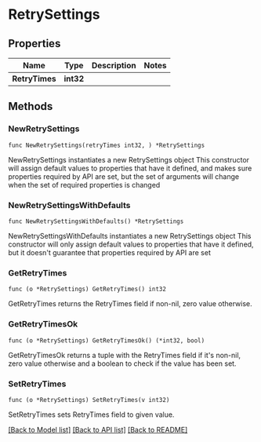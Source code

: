 # RetrySettings

## Properties

Name | Type | Description | Notes
------------ | ------------- | ------------- | -------------
**RetryTimes** | **int32** |  | 

## Methods

### NewRetrySettings

`func NewRetrySettings(retryTimes int32, ) *RetrySettings`

NewRetrySettings instantiates a new RetrySettings object
This constructor will assign default values to properties that have it defined,
and makes sure properties required by API are set, but the set of arguments
will change when the set of required properties is changed

### NewRetrySettingsWithDefaults

`func NewRetrySettingsWithDefaults() *RetrySettings`

NewRetrySettingsWithDefaults instantiates a new RetrySettings object
This constructor will only assign default values to properties that have it defined,
but it doesn't guarantee that properties required by API are set

### GetRetryTimes

`func (o *RetrySettings) GetRetryTimes() int32`

GetRetryTimes returns the RetryTimes field if non-nil, zero value otherwise.

### GetRetryTimesOk

`func (o *RetrySettings) GetRetryTimesOk() (*int32, bool)`

GetRetryTimesOk returns a tuple with the RetryTimes field if it's non-nil, zero value otherwise
and a boolean to check if the value has been set.

### SetRetryTimes

`func (o *RetrySettings) SetRetryTimes(v int32)`

SetRetryTimes sets RetryTimes field to given value.



[[Back to Model list]](../README.md#documentation-for-models) [[Back to API list]](../README.md#documentation-for-api-endpoints) [[Back to README]](../README.md)


